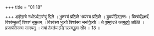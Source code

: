 +++
title = "01 18"

+++
अ॒हो॒रा॒त्रे स्थो॑ऽर्धमा॒सेषु॑ श्रि॒ते । भू॒तस्य॑ प्रति॒ष्ठे भव्य॑स्य प्रति॒ष्ठे । यु॒वयो॑रि॒दम॒न्तः ।  विश्व॑य्ँय॒क्षव्ँ विश्व॑म्भू॒तव्ँ विश्वꣳ॑ सुभू॒तम् । विश्व॑स्य भ॒र्त्र्यौ॑ विश्व॑स्य जनयि॒त्र्यौ॑ । ते वा॒मुप॑दधे काम॒दुघे॒  अक्षि॑ते । प्र॒जाप॑तिस्त्वा सादयतु । तया॑ दे॒वत॑याऽङ्गिर॒स्वद्ध्रु॒वा सी॑द ॥ 18 ॥

